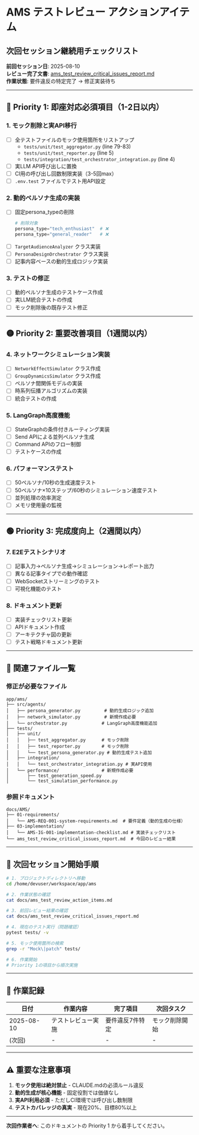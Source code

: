 # AMS テストレビュー アクションアイテム
## 次回セッション継続用チェックリスト

**前回セッション日**: 2025-08-10  
**レビュー完了文書**: [ams_test_review_critical_issues_report.md](./ams_test_review_critical_issues_report.md)  
**作業状態**: 要件違反の特定完了 → 修正実装待ち

---

## 🔴 Priority 1: 即座対応必須項目（1-2日以内）

### 1. モック削除と実API移行
- [ ] 全テストファイルのモック使用箇所をリストアップ
  - `tests/unit/test_aggregator.py` (line 79-83)
  - `tests/unit/test_reporter.py` (line 5)
  - `tests/integration/test_orchestrator_integration.py` (line 4)
- [ ] 実LLM API呼び出しに置換
- [ ] CI用の呼び出し回数制限実装（3-5回max）
- [ ] `.env.test` ファイルでテスト用API設定

### 2. 動的ペルソナ生成の実装
- [ ] 固定persona_typeの削除
  ```python
  # 削除対象
  persona_type="tech_enthusiast"  # ❌
  persona_type="general_reader"   # ❌
  ```
- [ ] `TargetAudienceAnalyzer` クラス実装
- [ ] `PersonaDesignOrchestrator` クラス実装
- [ ] 記事内容ベースの動的生成ロジック実装

### 3. テストの修正
- [ ] 動的ペルソナ生成のテストケース作成
- [ ] 実LLM統合テストの作成
- [ ] モック削除後の既存テスト修正

---

## 🟡 Priority 2: 重要改善項目（1週間以内）

### 4. ネットワークシミュレーション実装
- [ ] `NetworkEffectSimulator` クラス作成
- [ ] `GroupDynamicsSimulator` クラス作成
- [ ] ペルソナ間関係モデルの実装
- [ ] 時系列伝播アルゴリズムの実装
- [ ] 統合テストの作成

### 5. LangGraph高度機能
- [ ] StateGraphの条件付きルーティング実装
- [ ] Send APIによる並列ペルソナ生成
- [ ] Command APIのフロー制御
- [ ] テストケースの作成

### 6. パフォーマンステスト
- [ ] 50ペルソナ/10秒の生成速度テスト
- [ ] 50ペルソナ×10ステップ/60秒のシミュレーション速度テスト
- [ ] 並列処理の効率測定
- [ ] メモリ使用量の監視

---

## 🟢 Priority 3: 完成度向上（2週間以内）

### 7. E2Eテストシナリオ
- [ ] 記事入力→ペルソナ生成→シミュレーション→レポート出力
- [ ] 異なる記事タイプでの動作確認
- [ ] WebSocketストリーミングのテスト
- [ ] 可視化機能のテスト

### 8. ドキュメント更新
- [ ] 実装チェックリスト更新
- [ ] APIドキュメント作成
- [ ] アーキテクチャ図の更新
- [ ] テスト戦略ドキュメント更新

---

## 📁 関連ファイル一覧

### 修正が必要なファイル
```
app/ams/
├── src/agents/
│   ├── persona_generator.py         # 動的生成ロジック追加
│   ├── network_simulator.py         # 新規作成必要
│   └── orchestrator.py             # LangGraph高度機能追加
├── tests/
│   ├── unit/
│   │   ├── test_aggregator.py      # モック削除
│   │   ├── test_reporter.py        # モック削除
│   │   └── test_persona_generator.py # 動的生成テスト追加
│   ├── integration/
│   │   └── test_orchestrator_integration.py # 実API使用
│   └── performance/                # 新規作成必要
│       ├── test_generation_speed.py
│       └── test_simulation_performance.py
```

### 参照ドキュメント
```
docs/AMS/
├── 01-requirements/
│   └── AMS-REQ-001-system-requirements.md  # 要件定義（動的生成の仕様）
├── 03-implementation/
│   └── AMS-IG-001-implementation-checklist.md # 実装チェックリスト
└── ams_test_review_critical_issues_report.md  # 今回のレビュー結果
```

---

## 🚀 次回セッション開始手順

```bash
# 1. プロジェクトディレクトリへ移動
cd /home/devuser/workspace/app/ams

# 2. 作業状態の確認
cat docs/ams_test_review_action_items.md

# 3. 前回レビュー結果の確認
cat docs/ams_test_review_critical_issues_report.md

# 4. 現在のテスト実行（問題確認）
pytest tests/ -v

# 5. モック使用箇所の検索
grep -r "Mock\|patch" tests/

# 6. 作業開始
# Priority 1の項目から順次実施
```

---

## 📝 作業記録

| 日付 | 作業内容 | 完了項目 | 次回タスク |
|------|---------|---------|-----------|
| 2025-08-10 | テストレビュー実施 | 要件違反7件特定 | モック削除開始 |
| (次回) | - | - | - |

---

## ⚠️ 重要な注意事項

1. **モック使用は絶対禁止** - CLAUDE.mdの必須ルール違反
2. **動的生成が核心機能** - 固定役割では価値なし
3. **実API利用必須** - ただしCI環境では呼び出し数制限
4. **テストカバレッジの真実** - 現在20%、目標80%以上

---

**次回作業者へ**: このドキュメントの Priority 1 から着手してください。